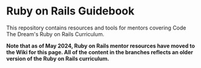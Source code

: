 # Ruby on Rails Guidebook 
This repository contains resources and tools for mentors covering Code The Dream's Ruby on Rails Curriculum.

**Note that as of May 2024, Ruby on Rails mentor resources have moved to the Wiki for this page. All of the content in the branches reflects an older version of the Ruby on Rails curriculum.**
